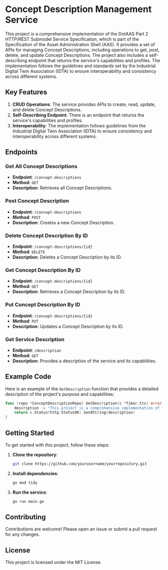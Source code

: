 # Concept Description Management Service

This project is a comprehensive implementation of the DotAAS Part 2 HTTP/REST Submodel Service Specification, which is part of the Specification of the Asset Administration Shell (AAS). It provides a set of APIs for managing Concept Descriptions, including operations to get, post, delete, and update Concept Descriptions. The project also includes a self-describing endpoint that returns the service's capabilities and profiles. The implementation follows the guidelines and standards set by the Industrial Digital Twin Association (IDTA) to ensure interoperability and consistency across different systems.

## Key Features

1. **CRUD Operations**: The service provides APIs to create, read, update, and delete Concept Descriptions.
2. **Self-Describing Endpoint**: There is an endpoint that returns the service's capabilities and profiles.
3. **Interoperability**: The implementation follows guidelines from the Industrial Digital Twin Association (IDTA) to ensure consistency and interoperability across different systems.

## Endpoints

### Get All Concept Descriptions
- **Endpoint**: `/concept-descriptions`
- **Method**: `GET`
- **Description**: Retrieves all Concept Descriptions.

### Post Concept Description
- **Endpoint**: `/concept-descriptions`
- **Method**: `POST`
- **Description**: Creates a new Concept Description.

### Delete Concept Description By ID
- **Endpoint**: `/concept-descriptions/{id}`
- **Method**: `DELETE`
- **Description**: Deletes a Concept Description by its ID.

### Get Concept Description By ID
- **Endpoint**: `/concept-descriptions/{id}`
- **Method**: `GET`
- **Description**: Retrieves a Concept Description by its ID.

### Put Concept Description By ID
- **Endpoint**: `/concept-descriptions/{id}`
- **Method**: `PUT`
- **Description**: Updates a Concept Description by its ID.

### Get Service Description
- **Endpoint**: `/description`
- **Method**: `GET`
- **Description**: Provides a description of the service and its capabilities.

## Example Code

Here is an example of the `GetDescription` function that provides a detailed description of the project's purpose and capabilities:

```go
func (repo *ConceptDescriptionRepo) GetDescription(c *fiber.Ctx) error {
	description := "This project is a comprehensive implementation of the DotAAS Part 2 HTTP/REST Submodel Service Specification, which is part of the Specification of the Asset Administration Shell. It provides a set of APIs for managing Concept Descriptions, including operations to get, post, delete, and update Concept Descriptions. The project also includes a self-describing endpoint that returns the service's capabilities and profiles. The implementation follows the guidelines and standards set by the Industrial Digital Twin Association (IDTA) to ensure interoperability and consistency across different systems."
	return c.Status(http.StatusOK).SendString(description)
}
```

## Getting Started

To get started with this project, follow these steps:

1. **Clone the repository**:
    ```sh
    git clone https://github.com/yourusername/yourrepository.git
    ```

2. **Install dependencies**:
    ```sh
    go mod tidy
    ```

3. **Run the service**:
    ```sh
    go run main.go
    ```

## Contributing

Contributions are welcome! Please open an issue or submit a pull request for any changes.

## License

This project is licensed under the MIT License.
